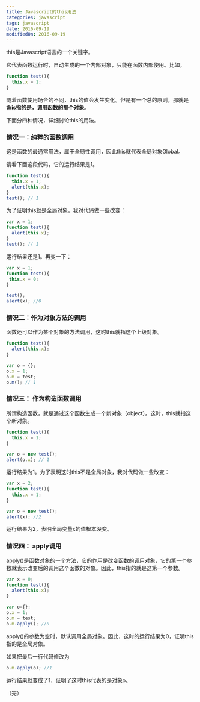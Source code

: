 ```yaml
---
title: Javascript的this用法
categories: javascript
tags: javascript
date: 2016-09-19
modifiedOn: 2016-09-19
---
```

this是Javascript语言的一个关键字。

它代表函数运行时，自动生成的一个内部对象，只能在函数内部使用。比如，
```javascript
function test(){
  this.x = 1;
}
```
随着函数使用场合的不同，this的值会发生变化。但是有一个总的原则，那就是**this指的是，调用函数的那个对象**。

<!--more-->

下面分四种情况，详细讨论this的用法。

### **情况一：纯粹的函数调用**

这是函数的最通常用法，属于全局性调用，因此this就代表全局对象Global。

请看下面这段代码，它的运行结果是1。
```javascript
function test(){
  this.x = 1;
  alert(this.x);
}
test(); // 1
```
为了证明this就是全局对象，我对代码做一些改变：
```javascript
var x = 1;
function test(){
  alert(this.x);
}
test(); // 1
```
运行结果还是1。再变一下：
```javascript
var x = 1;
function test(){
 this.x = 0;
}

test();
alert(x); //0
```
### **情况二：作为对象方法的调用**

函数还可以作为某个对象的方法调用，这时this就指这个上级对象。
```javascript
function test(){
  alert(this.x);
}

var o = {};
o.x = 1;
o.m = test;
o.m(); // 1
```
### **情况三： 作为构造函数调用**

所谓构造函数，就是通过这个函数生成一个新对象（object）。这时，this就指这个新对象。
```javascript
function test(){
  this.x = 1;
}

var o = new test();
alert(o.x); // 1
```
运行结果为1。为了表明这时this不是全局对象，我对代码做一些改变：
```javascript
var x = 2;
function test(){
  this.x = 1;
}

var o = new test();
alert(x); //2
```
运行结果为2，表明全局变量x的值根本没变。

### **情况四： apply调用**

apply()是函数对象的一个方法，它的作用是改变函数的调用对象，它的第一个参数就表示改变后的调用这个函数的对象。因此，this指的就是这第一个参数。
```javascript
var x = 0;
function test(){
  alert(this.x);
}

var o={};
o.x = 1;
o.m = test;
o.m.apply(); //0
```
apply()的参数为空时，默认调用全局对象。因此，这时的运行结果为0，证明this指的是全局对象。

如果把最后一行代码修改为
```javascript
o.m.apply(o); //1
```
运行结果就变成了1，证明了这时this代表的是对象o。

（完）

